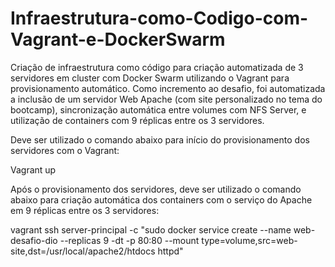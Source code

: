# Infraestrutura-como-Codigo-com-Vagrant-e-DockerSwarm

Criação de infraestrutura como código para criação automatizada de 3 servidores em cluster com Docker Swarm utilizando o Vagrant para provisionamento automático. Como incremento ao desafio, foi automatizada a inclusão de um servidor Web Apache (com site personalizado no tema do bootcamp), sincronização automática entre volumes com NFS Server, e utilização de containers com 9 réplicas entre os 3 servidores.

Deve ser utilizado o comando abaixo para início do provisionamento dos servidores com o Vagrant:

Vagrant up

Após o provisionamento dos servidores, deve ser utilizado o comando abaixo para criação automática dos containers com o serviço do Apache em 9 réplicas entre os 3 servidores:

vagrant ssh server-principal -c "sudo docker service create --name web-desafio-dio --replicas 9 -dt -p 80:80 --mount type=volume,src=web-site,dst=/usr/local/apache2/htdocs httpd"
